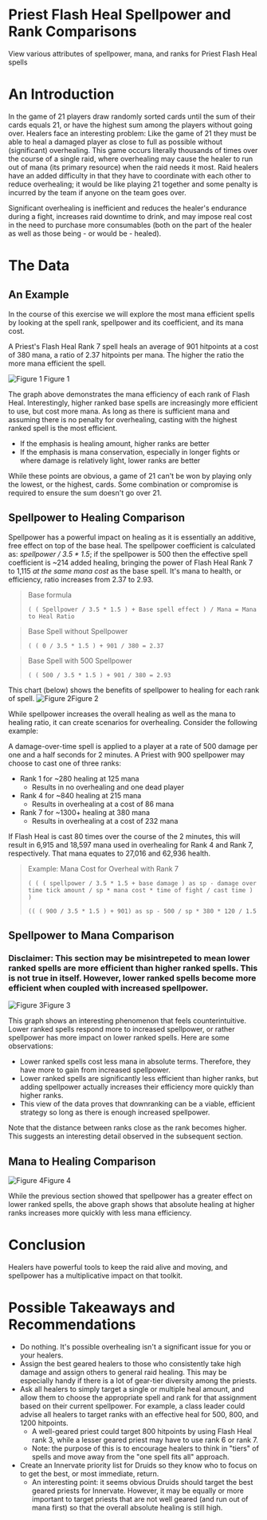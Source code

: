 # Priest Flash Heal Spellpower and Rank Comparisons
View various attributes of spellpower, mana, and ranks for Priest Flash Heal spells

# An Introduction

In the game of 21 players draw randomly sorted cards until the sum of their cards equals 21, or have the highest sum among the players without going over. Healers face an interesting problem: Like the game of 21 they must be able to heal a damaged player as close to full as possible without (significant) overhealing. This game occurs literally thousands of times over the course of a single raid, where overhealing may cause the healer to run out of mana (its primary resource) when the raid needs it most. Raid healers have an added difficulty in that they have to coordinate with each other to reduce overhealing; it would be like playing 21 together and some penalty is incurred by the team if anyone on the team goes over.

Significant overhealing is inefficient and reduces the healer's endurance during a fight, increases raid downtime to drink, and may impose real cost in the need to purchase more consumables (both on the part of the healer as well as those being - or would be - healed).

# The Data

## An Example
In the course of this exercise we will explore the most mana efficient spells by looking at the spell rank, spellpower and its coefficient, and its mana cost.

A Priest's Flash Heal Rank 7 spell heals an average of 901 hitpoints at a cost of 380 mana, a ratio of 2.37 hitpoints per mana. The higher the ratio the more mana efficient the spell.



![Figure 1](images/Figure_1.png "Figure 1") Figure 1

The graph above demonstrates the mana efficiency of each rank of Flash Heal. Interestingly, higher ranked base spells are increasingly more efficient to use, but cost more mana. As long as there is sufficient mana and assuming there is no penalty for overhealing, casting with the highest ranked spell is the most efficient.
- If the emphasis is healing amount, higher ranks are better
- If the emphasis is mana conservation, especially in longer fights or where damage is relatively light, lower ranks are better

While these points are obvious, a game of 21 can't be won by playing only the lowest, or the highest, cards. Some combination or compromise is required to ensure the sum doesn't go over 21.

## Spellpower to Healing Comparison

Spellpower has a powerful impact on healing as it is essentially an additive, free effect on top of the base heal. The spellpower coefficient is calculated as: *spellpower / 3.5 * 1.5*; if the spellpower is 500 then the effective spell coefficient is ~214 added healing, bringing the power of Flash Heal Rank 7 to 1,115 *at the same mana cost* as the base spell. It's mana to health, or efficiency, ratio increases from 2.37 to 2.93.

> Base formula
>
> `( ( Spellpower / 3.5 * 1.5 ) + Base spell effect ) / Mana = Mana to Heal Ratio`

> Base Spell without Spellpower
> 
> `( ( 0 / 3.5 * 1.5 ) + 901 / 380 = 2.37`

> Base Spell with 500 Spellpower
> 
> `( ( 500 / 3.5 * 1.5 ) + 901 / 380 = 2.93`


This chart (below) shows the benefits of spellpower to healing for each rank of spell.
![Figure 2](images/Figure_2.png "Figure 2")Figure 2

While spellpower increases the overall healing as well as the mana to healing ratio, it can create scenarios for overhealing. Consider the following  example:

A damage-over-time spell is applied to a player at a rate of 500 damage per one and a half seconds for 2 minutes. A Priest with 900 spellpower may choose to cast one of three ranks:
- Rank 1 for ~280 healing at 125 mana
    - Results in no overhealing and one dead player
- Rank 4 for ~840 healing at 215 mana
    - Results in overhealing at a cost of 86 mana
- Rank 7 for ~1300+ healing at 380 mana
    - Results in overhealing at a cost of 232 mana

If Flash Heal is cast 80 times over the course of the 2 minutes, this will result in 6,915 and 18,597 mana used in overhealing for Rank 4 and Rank 7, respectively. That mana equates to 27,016 and 62,936 health.

> Example: Mana Cost for Overheal with Rank 7
> 
> `( ( ( spellpower / 3.5 * 1.5 + base damage ) as sp - damage over time tick amount / sp * mana cost * time of fight / cast time ) )`
> 
> `(( ( 900 / 3.5 * 1.5 ) + 901) as sp - 500 / sp * 380 * 120 / 1.5`


## Spellpower to Mana Comparison

### Disclaimer: This section may be misintrepeted to mean lower ranked spells are more efficient than higher ranked spells. This is not true in itself. However, lower ranked spells become more efficient when coupled with increased spellpower.


![Figure 3](images/Figure_3.png "Figure 3")Figure 3

This graph shows an interesting phenomenon that feels counterintuitive. Lower ranked spells respond more to increased spellpower, or rather spellpower has more impact on lower ranked spells. Here are some observations:
- Lower ranked spells cost less mana in absolute terms. Therefore, they have more to gain from increased spellpower.
- Lower ranked spells are significantly less efficient than higher ranks, but adding spellpower actually increases their efficiency more quickly than higher ranks.
- This view of the data proves that downranking can be a viable, efficient strategy so long as there is enough increased spellpower.

Note that the distance between ranks close as the rank becomes higher. This suggests an interesting detail observed in the subsequent section.


## Mana to Healing Comparison

![Figure 4](images/Figure_4.png "Figure 4")Figure 4

While the previous section showed that spellpower has a greater effect on lower ranked spells, the above graph shows that absolute healing at higher ranks increases more quickly with less mana efficiency.

# Conclusion

Healers have powerful tools to keep the raid alive and moving, and spellpower has a multiplicative impact on that toolkit.

# Possible Takeaways and Recommendations


- Do nothing. It's possible overhealing isn't a significant issue for you or your healers.
- Assign the best geared healers to those who consistently take high damage and assign others to general raid healing. This may be especially handy if there is a lot of gear-tier diversity among the priests.
- Ask all healers to simply target a single or multiple heal amount, and allow them to choose the appropriate spell and rank for that assignment based on their current spellpower. For example, a class leader could advise all healers to target ranks with an effective heal for 500, 800, and 1200 hitpoints.
  - A well-geared priest could target 800 hitpoints by using Flash Heal rank 3, while a lesser geared priest may have to use rank 6 or rank 7.
  - Note: the purpose of this is to encourage healers to think in "tiers" of spells and move away from the "one spell fits all" approach.
- Create an Innervate priority list for Druids so they know who to focus on to get the best, or most immediate, return.
  - An interesting point: it seems obvious Druids should target the best geared priests for Innervate. However, it may be equally or more important to target priests that are not well geared (and run out of mana first) so that the overall absolute healing is still high.